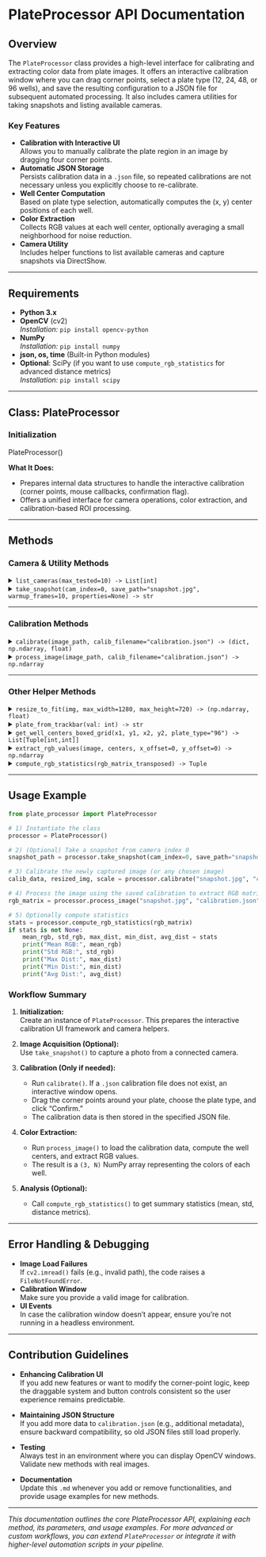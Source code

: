 # PlateProcessor API Documentation

## Overview

The `PlateProcessor` class provides a high-level interface for calibrating and extracting color data from plate images. It offers an interactive calibration window where you can drag corner points, select a plate type (12, 24, 48, or 96 wells), and save the resulting configuration to a JSON file for subsequent automated processing. It also includes camera utilities for taking snapshots and listing available cameras.

### Key Features

- **Calibration with Interactive UI**  
  Allows you to manually calibrate the plate region in an image by dragging four corner points.  
- **Automatic JSON Storage**  
  Persists calibration data in a `.json` file, so repeated calibrations are not necessary unless you explicitly choose to re-calibrate.  
- **Well Center Computation**  
  Based on plate type selection, automatically computes the (x, y) center positions of each well.  
- **Color Extraction**  
  Collects RGB values at each well center, optionally averaging a small neighborhood for noise reduction.  
- **Camera Utility**  
  Includes helper functions to list available cameras and capture snapshots via DirectShow.  

---

## Requirements

- **Python 3.x**  
- **OpenCV** (cv2)  
  *Installation:* `pip install opencv-python`
- **NumPy**  
  *Installation:* `pip install numpy`
- **json, os, time** (Built-in Python modules)
- **Optional**: SciPy (if you want to use `compute_rgb_statistics` for advanced distance metrics)  
  *Installation:* `pip install scipy`

---

## Class: PlateProcessor

### Initialization

PlateProcessor()

**What It Does:**

- Prepares internal data structures to handle the interactive calibration (corner points, mouse callbacks, confirmation flag).
- Offers a unified interface for camera operations, color extraction, and calibration-based ROI processing.

---

## Methods

### Camera & Utility Methods

<details>
<summary><code>list_cameras(max_tested=10) -> List[int]</code></summary>

**Description:**  
Checks camera indices from 0 up to `max_tested-1` to see which ones are valid (usable) on the system.

**Parameters:**  
- `max_tested`: Maximum number of camera indices to test.

**Returns:**  
- A list of valid camera indices.

**Usage Example:**
```python
valid_cams = PlateProcessor.list_cameras()
print("Available camera indices:", valid_cams)
```
</details>

<details>
<summary><code>take_snapshot(cam_index=0, save_path="snapshot.jpg", warmup_frames=10, properties=None) -> str</code></summary>

**Description:**  
Captures a single image from the specified camera index (using DirectShow on Windows). Supports optional camera property settings (e.g., resolution).

**Parameters:**  
- `cam_index`: Which camera to use (default 0).
- `save_path`: Filename/path to save the snapshot.
- `warmup_frames`: Number of frames to discard before taking the final snapshot (for exposure stabilization).
- `properties`: A dictionary of `cv2.CAP_PROP_*` settings to adjust the camera.

**Returns:**  
- The `save_path` where the snapshot is saved.

**Usage Example:**
```python
snapshot_path = PlateProcessor.take_snapshot(cam_index=1, save_path="my_photo.jpg")
```
</details>

---

### Calibration Methods

<details>
<summary><code>calibrate(image_path, calib_filename="calibration.json") -> (dict, np.ndarray, float)</code></summary>

**Description:**  
Ensures that calibration data (bounding rectangle + plate type) is available for the given image. If `calibration.json` exists, it prompts you to use the old data or overwrite it. If it doesn’t exist, an interactive UI launches to let you drag the four corners and select a plate type.

**Parameters:**  
- `image_path`: Path to the image file to display for calibration.
- `calib_filename`: File path for the JSON where calibration data is saved.

**Returns:**  
- A tuple containing:
  1. `calib_data` (dict): The JSON calibration data (rectangle coords, plate type).
  2. `resized_img` (numpy array): The image resized for the calibration window.
  3. `scale` (float): The scale factor used to resize the original image.

**Usage Example:**
```python
processor = PlateProcessor()
calib_data, resized_img, scale = processor.calibrate("pictures/4.jpg", "calibration.json")
```
</details>

<details>
<summary><code>process_image(image_path, calib_filename="calibration.json") -> np.ndarray</code></summary>

**Description:**  
1. Checks if calibration data exists.  
2. Loads the calibrated rectangle & plate type.  
3. Computes well centers.  
4. Extracts the (3 x N) RGB matrix from the calibrated region of the resized image.  

**Parameters:**  
- `image_path`: Path to the target image.
- `calib_filename`: The JSON file with calibration data.

**Returns:**  
- A NumPy array with shape `(3, N)` representing the RGB values for each well.

**Usage Example:**
```python
processor = PlateProcessor()
rgb_matrix = processor.process_image("pictures/4.jpg", "calibration.json")
print("RGB matrix shape:", rgb_matrix.shape)
```
</details>

---

### Other Helper Methods

<details>
<summary><code>resize_to_fit(img, max_width=1280, max_height=720) -> (np.ndarray, float)</code></summary>

**Description:**  
Resizes an image while preserving aspect ratio so that it does not exceed the given max width and height. Returns the resized image and the scale factor.

**Usage Example:**
```python
resized_img, scale = PlateProcessor.resize_to_fit(img, 1280, 720)
```
</details>

<details>
<summary><code>plate_from_trackbar(val: int) -> str</code></summary>

**Description:**  
Maps the trackbar integer value (0..3) to a string representing the plate type ("12", "24", "48", "96").  
Used internally during calibration UI to reflect the user’s choice.

</details>

<details>
<summary><code>get_well_centers_boxed_grid(x1, y1, x2, y2, plate_type="96") -> List[Tuple[int,int]]</code></summary>

**Description:**  
Computes the (x, y) coordinates of well centers within a rectangular region. The grid size depends on the chosen plate type.

</details>

<details>
<summary><code>extract_rgb_values(image, centers, x_offset=0, y_offset=0) -> np.ndarray</code></summary>

**Description:**  
Extracts the RGB values at each center plus its 4-connected neighbors, then averages them. Returns a `(3, N)` matrix of RGB values.

</details>

<details>
<summary><code>compute_rgb_statistics(rgb_matrix_transposed) -> Tuple</code></summary>

**Description:**  
Given a `(3 x N)` matrix (RGB values), it computes several statistics: mean, standard deviation, and pairwise Euclidean distances (max, min, and average). Requires SciPy.

```python
stats = processor.compute_rgb_statistics(rgb_matrix)
(mean_rgb, std_rgb, max_dist, min_dist, avg_dist) = stats
```
</details>

---

## Usage Example

```python
from plate_processor import PlateProcessor

# 1) Instantiate the class
processor = PlateProcessor()

# 2) (Optional) Take a snapshot from camera index 0
snapshot_path = processor.take_snapshot(cam_index=0, save_path="snapshot.jpg", warmup_frames=5)

# 3) Calibrate the newly captured image (or any chosen image)
calib_data, resized_img, scale = processor.calibrate("snapshot.jpg", "calibration.json")

# 4) Process the image using the saved calibration to extract RGB matrix
rgb_matrix = processor.process_image("snapshot.jpg", "calibration.json")

# 5) Optionally compute statistics
stats = processor.compute_rgb_statistics(rgb_matrix)
if stats is not None:
    mean_rgb, std_rgb, max_dist, min_dist, avg_dist = stats
    print("Mean RGB:", mean_rgb)
    print("Std RGB:", std_rgb)
    print("Max Dist:", max_dist)
    print("Min Dist:", min_dist)
    print("Avg Dist:", avg_dist)
```

### Workflow Summary

1. **Initialization:**  
   Create an instance of `PlateProcessor`. This prepares the interactive calibration UI framework and camera helpers.

2. **Image Acquisition (Optional):**  
   Use `take_snapshot()` to capture a photo from a connected camera.

3. **Calibration (Only if needed):**  
   - Run `calibrate()`. If a `.json` calibration file does not exist, an interactive window opens.  
   - Drag the corner points around your plate, choose the plate type, and click “Confirm.”  
   - The calibration data is then stored in the specified JSON file.

4. **Color Extraction:**  
   - Run `process_image()` to load the calibration data, compute the well centers, and extract RGB values.  
   - The result is a `(3, N)` NumPy array representing the colors of each well.

5. **Analysis (Optional):**  
   - Call `compute_rgb_statistics()` to get summary statistics (mean, std, distance metrics).  

---

## Error Handling & Debugging

- **Image Load Failures**  
  If `cv2.imread()` fails (e.g., invalid path), the code raises a `FileNotFoundError`.  
- **Calibration Window**  
  Make sure you provide a valid image for calibration.  
- **UI Events**  
  In case the calibration window doesn’t appear, ensure you’re not running in a headless environment.

---

## Contribution Guidelines

- **Enhancing Calibration UI**  
  If you add new features or want to modify the corner-point logic, keep the draggable system and button controls consistent so the user experience remains predictable.

- **Maintaining JSON Structure**  
  If you add more data to `calibration.json` (e.g., additional metadata), ensure backward compatibility, so old JSON files still load properly.

- **Testing**  
  Always test in an environment where you can display OpenCV windows. Validate new methods with real images.

- **Documentation**  
  Update this `.md` whenever you add or remove functionalities, and provide usage examples for new methods.

---

*This documentation outlines the core PlateProcessor API, explaining each method, its parameters, and usage examples. For more advanced or custom workflows, you can extend `PlateProcessor` or integrate it with higher-level automation scripts in your pipeline.*  
